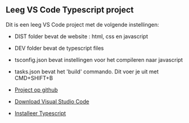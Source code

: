 ## Leeg VS Code Typescript project

Dit is een leeg VS Code project met de volgende instellingen:
- DIST folder bevat de website : html, css en javascript
- DEV folder bevat de typescript files
- tsconfig.json bevat instellingen voor het compileren naar javascript
- tasks.json bevat het 'build' commando. Dit voer je uit met CMD+SHIFT+B


- [Project op github](https://github.com/HR-Programming/PRG04-Startproject)
- [Download Visual Studio Code](https://code.visualstudio.com)
- [Installeer Typescript](http://www.typescriptlang.org/docs/tutorial.html)